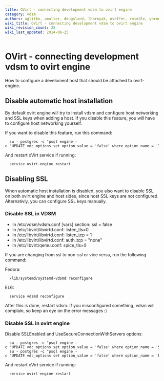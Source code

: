 ```yaml
---
title: OVirt - connecting development vdsm to ovirt engine
category: vdsm
authors: aglitke, amuller, dougsland, lhornyak, nsoffer, rmiddle, ybronhei
wiki_title: OVirt - connecting development vdsm to ovirt engine
wiki_revision_count: 28
wiki_last_updated: 2014-06-25
---
```


# OVirt - connecting development vdsm to ovirt engine

How to configure a develoment host that should be attached to ovirt-engine.

## Disable automatic host installation

By default ovirt engine will try to install vdsm and configure host networking and SSL keys when adding a host. If you disable this feature, you will have to configure host networking yourself.

If you want to disable this feature, run this command:

      su - postgres -c "psql engine -c "UPDATE vdc_options set option_value = 'false' where option_name = 'InstallVds'""

And restart oVirt service if running:

      service ovirt-engine restart

## Disabling SSL

When automatic host installation is disabled, you also want to disable SSL on both ovirt engine and host sides, since host SSL keys are not configured. Alternativly, you can configure SSL keys manually.

### Disable SSL in VDSM

*   In /etc/vdsm/vdsm.conf [vars] section: ssl = false
*   In /etc/libvirt/libvirtd.conf: listen_tls=0
*   In /etc/libvirt/libvirtd.conf: listen_tcp = 1
*   In /etc/libvirt/libvirtd.conf: auth_tcp = "none"
*   In /etc/libvirt/qemu.conf: spice_tls=0

If you are changing from ssl to non-ssl or vice versa, run the following command:

Fedora:

      /lib/systemd/systemd-vdsmd reconfigure

EL6:

      service vdsmd reconfigure

After this is done, restart vdsm. If you misconfigured something, vdsm will complain, so keep an eye on the error messages :)

### Disable SSL in ovirt engine

Disable SSLEnabled and UseSecureConnectionWithServers options:

      su - postgres -c "psql engine -c "UPDATE vdc_options set option_value = 'false' where option_name = 'SSLEnabled'""
      su - postgres -c "psql engine -c "UPDATE vdc_options set option_value = 'false' where option_name = 'UseSecureConnectionWithServers'""

And restart oVirt service if running:

      service ovirt-engine restart
